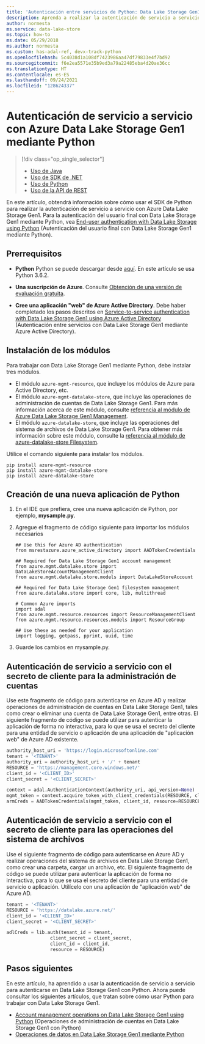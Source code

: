 ```yaml
---
title: 'Autenticación entre servicios de Python: Data Lake Storage Gen1'
description: Aprenda a realizar la autenticación de servicio a servicio con Azure Data Lake Storage Gen1 mediante Azure Active Directory usando Python.
author: normesta
ms.service: data-lake-store
ms.topic: how-to
ms.date: 05/29/2018
ms.author: normesta
ms.custom: has-adal-ref, devx-track-python
ms.openlocfilehash: 5c4038d1a108df7423986aa47df79833e4f7bd92
ms.sourcegitcommit: f6e2ea5571e35b9ed3a79a22485eba4d20ae36cc
ms.translationtype: HT
ms.contentlocale: es-ES
ms.lasthandoff: 09/24/2021
ms.locfileid: "128624337"
---
```

# <a name="service-to-service-authentication-with-azure-data-lake-storage-gen1-using-python"></a>Autenticación de servicio a servicio con Azure Data Lake Storage Gen1 mediante Python
> [!div class="op_single_selector"]
> * [Uso de Java](data-lake-store-service-to-service-authenticate-java.md)
> * [Uso de SDK de .NET](data-lake-store-service-to-service-authenticate-net-sdk.md)
> * [Uso de Python](data-lake-store-service-to-service-authenticate-python.md)
> * [Uso de la API de REST](data-lake-store-service-to-service-authenticate-rest-api.md)
>
>

En este artículo, obtendrá información sobre cómo usar el SDK de Python para realizar la autenticación de servicio a servicio con Azure Data Lake Storage Gen1. Para la autenticación del usuario final con Data Lake Storage Gen1 mediante Python, vea [End-user authentication with Data Lake Storage using Python](data-lake-store-end-user-authenticate-python.md) (Autenticación del usuario final con Data Lake Storage Gen1 mediante Python).


## <a name="prerequisites"></a>Prerrequisitos

* **Python** Python se puede descargar desde [aquí](https://www.python.org/downloads/). En este artículo se usa Python 3.6.2.

* **Una suscripción de Azure**. Consulte [Obtención de una versión de evaluación gratuita](https://azure.microsoft.com/pricing/free-trial/).

* **Cree una aplicación "web" de Azure Active Directory**. Debe haber completado los pasos descritos en [Service-to-service authentication with Data Lake Storage Gen1 using Azure Active Directory](data-lake-store-service-to-service-authenticate-using-active-directory.md) (Autenticación entre servicios con Data Lake Storage Gen1 mediante Azure Active Directory).

## <a name="install-the-modules"></a>Instalación de los módulos

Para trabajar con Data Lake Storage Gen1 mediante Python, debe instalar tres módulos.

* El módulo `azure-mgmt-resource`, que incluye los módulos de Azure para Active Directory, etc.
* El módulo `azure-mgmt-datalake-store`, que incluye las operaciones de administración de cuentas de Data Lake Storage Gen1. Para más información acerca de este módulo, consulte [referencia al módulo de Azure Data Lake Storage Gen1 Management](/python/api/azure-mgmt-datalake-store/).
* El módulo `azure-datalake-store`, que incluye las operaciones del sistema de archivos de Data Lake Storage Gen1. Para obtener más información sobre este módulo, consulte la [referencia al módulo de azure-datalake-store Filesystem](/python/api/azure-datalake-store/azure.datalake.store.core/).

Utilice el comando siguiente para instalar los módulos.

```
pip install azure-mgmt-resource
pip install azure-mgmt-datalake-store
pip install azure-datalake-store
```

## <a name="create-a-new-python-application"></a>Creación de una nueva aplicación de Python

1. En el IDE que prefiera, cree una nueva aplicación de Python, por ejemplo, **mysample.py**.

2. Agregue el fragmento de código siguiente para importar los módulos necesarios

    ```
    ## Use this for Azure AD authentication
    from msrestazure.azure_active_directory import AADTokenCredentials

    ## Required for Data Lake Storage Gen1 account management
    from azure.mgmt.datalake.store import DataLakeStoreAccountManagementClient
    from azure.mgmt.datalake.store.models import DataLakeStoreAccount

    ## Required for Data Lake Storage Gen1 filesystem management
    from azure.datalake.store import core, lib, multithread

    # Common Azure imports
    import adal
    from azure.mgmt.resource.resources import ResourceManagementClient
    from azure.mgmt.resource.resources.models import ResourceGroup

    ## Use these as needed for your application
    import logging, getpass, pprint, uuid, time
    ```

3. Guarde los cambios en mysample.py.

## <a name="service-to-service-authentication-with-client-secret-for-account-management"></a>Autenticación de servicio a servicio con el secreto de cliente para la administración de cuentas

Use este fragmento de código para autenticarse en Azure AD y realizar operaciones de administración de cuentas en Data Lake Storage Gen1, tales como crear o eliminar una cuenta de Data Lake Storage Gen1, entre otras. El siguiente fragmento de código se puede utilizar para autenticar la aplicación de forma no interactiva, para lo que se usa el secreto del cliente para una entidad de servicio o aplicación de una aplicación de "aplicación web" de Azure AD existente.

```python
authority_host_uri = 'https://login.microsoftonline.com'
tenant = '<TENANT>'
authority_uri = authority_host_uri + '/' + tenant
RESOURCE = 'https://management.core.windows.net/'
client_id = '<CLIENT_ID>'
client_secret = '<CLIENT_SECRET>'

context = adal.AuthenticationContext(authority_uri, api_version=None)
mgmt_token = context.acquire_token_with_client_credentials(RESOURCE, client_id, client_secret)
armCreds = AADTokenCredentials(mgmt_token, client_id, resource=RESOURCE)
```

## <a name="service-to-service-authentication-with-client-secret-for-filesystem-operations"></a>Autenticación de servicio a servicio con el secreto de cliente para las operaciones del sistema de archivos

Use el siguiente fragmento de código para autenticarse en Azure AD y realizar operaciones del sistema de archivos en Data Lake Storage Gen1, como crear una carpeta, cargar un archivo, etc. El siguiente fragmento de código se puede utilizar para autenticar la aplicación de forma no interactiva, para lo que se usa el secreto del cliente para una entidad de servicio o aplicación. Utilícelo con una aplicación de "aplicación web" de Azure AD.

```python
tenant = '<TENANT>'
RESOURCE = 'https://datalake.azure.net/'
client_id = '<CLIENT_ID>'
client_secret = '<CLIENT_SECRET>'

adlCreds = lib.auth(tenant_id = tenant,
                client_secret = client_secret,
                client_id = client_id,
                resource = RESOURCE)
```

<!-- ## Service-to-service authentication with certificate for account management

Use this snippet to authenticate with Azure AD for account management operations on Data Lake Storage Gen1 such as create a Data Lake Storage Gen1 account, delete a Data Lake Storage Gen1 account, etc. The following snippet can be used to authenticate your application non-interactively, using the certificate of an existing Azure AD "Web App" application. For instructions on how to create an Azure AD application, see [Create service principal with certificates](../active-directory/develop/howto-authenticate-service-principal-powershell.md#create-service-principal-with-self-signed-certificate).

    authority_host_uri = 'https://login.microsoftonline.com'
    tenant = '<TENANT>'
    authority_uri = authority_host_uri + '/' + tenant
    resource_uri = 'https://management.core.windows.net/'
    client_id = '<CLIENT_ID>'
    client_cert = '<CLIENT_CERT>'
    client_cert_thumbprint = '<CLIENT_CERT_THUMBPRINT>'

    context = adal.AuthenticationContext(authority_uri, api_version=None)
    mgmt_token = context.acquire_token_with_client_certificate(resource_uri, client_id, client_cert, client_cert_thumbprint)
    credentials = AADTokenCredentials(mgmt_token, client_id) -->

## <a name="next-steps"></a>Pasos siguientes
En este artículo, ha aprendido a usar la autenticación de servicio a servicio para autenticarse en Data Lake Storage Gen1 con Python. Ahora puede consultar los siguientes artículos, que tratan sobre cómo usar Python para trabajar con Data Lake Storage Gen1.

* [Account management operations on Data Lake Storage Gen1 using Python](data-lake-store-get-started-python.md) (Operaciones de administración de cuentas en Data Lake Storage Gen1 con Python)
* [Operaciones de datos en Data Lake Storage Gen1 mediante Python](data-lake-store-data-operations-python.md)